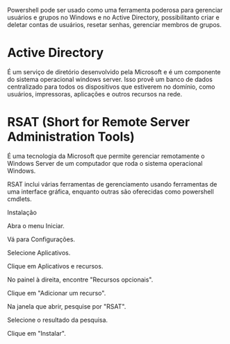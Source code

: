 Powershell pode ser usado como uma ferramenta poderosa para gerenciar usuários e grupos no Windows e no Active Directory, possibilitanto criar e deletar contas de usuários, resetar senhas, gerenciar membros de grupos.

# Active Directory
É um serviço de diretório desenvolvido pela Microsoft e é um componente do sistema operacional windows server. Isso provê um banco de dados centralizado para todos os dispositivos que estiverem no domínio, como usuários, impressoras, aplicações e outros recursos na rede.

# RSAT (Short for Remote Server Administration Tools)
É uma tecnologia da Microsoft que permite gerenciar remotamente o Windows Server de um computador que roda o sistema operacional Windows. 

RSAT inclui várias ferramentas de gerenciamento usando ferramentas de uma interface gráfica, enquanto outras são oferecidas como powershell cmdlets.

Instalação

Abra o menu Iniciar.

Vá para Configurações.

Selecione Aplicativos.

Clique em Aplicativos e recursos.

No painel à direita, encontre "Recursos opcionais".

Clique em "Adicionar um recurso".

Na janela que abrir, pesquise por "RSAT".

Selecione o resultado da pesquisa.

Clique em "Instalar".
